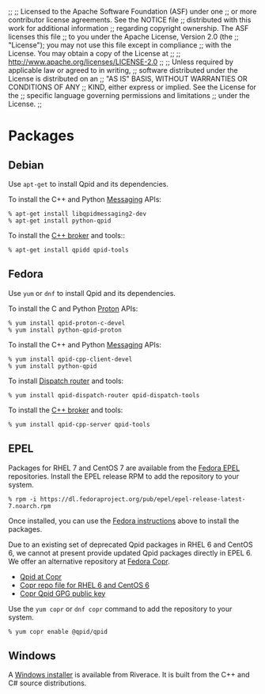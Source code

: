 ;;
;; Licensed to the Apache Software Foundation (ASF) under one
;; or more contributor license agreements.  See the NOTICE file
;; distributed with this work for additional information
;; regarding copyright ownership.  The ASF licenses this file
;; to you under the Apache License, Version 2.0 (the
;; "License"); you may not use this file except in compliance
;; with the License.  You may obtain a copy of the License at
;; 
;;   http://www.apache.org/licenses/LICENSE-2.0
;; 
;; Unless required by applicable law or agreed to in writing,
;; software distributed under the License is distributed on an
;; "AS IS" BASIS, WITHOUT WARRANTIES OR CONDITIONS OF ANY
;; KIND, either express or implied.  See the License for the
;; specific language governing permissions and limitations
;; under the License.
;;

# Packages

## Debian

Use `apt-get` to install Qpid and its dependencies.

To install the C++ and Python
[Messaging]({{site_url}}/components/messaging-api/index.html) APIs:

    % apt-get install libqpidmessaging2-dev
    % apt-get install python-qpid

To install the
[C++ broker]({{site_url}}/components/cpp-broker/index.html) and
tools::

    % apt-get install qpidd qpid-tools

## Fedora

Use `yum` or `dnf` to install Qpid and its dependencies.

To install the C and Python [Proton]({{site_url}}/proton/index.html)
APIs:

    % yum install qpid-proton-c-devel
    % yum install python-qpid-proton

To install the C++ and Python
[Messaging]({{site_url}}/components/messaging-api/index.html) APIs:

    % yum install qpid-cpp-client-devel
    % yum install python-qpid

To install
[Dispatch router]({{site_url}}/components/dispatch-router/index.html)
and tools:

    % yum install qpid-dispatch-router qpid-dispatch-tools

To install the
[C++ broker]({{site_url}}/components/cpp-broker/index.html) and tools:

    % yum install qpid-cpp-server qpid-tools

## EPEL

Packages for RHEL 7 and CentOS 7 are available from the
[Fedora EPEL](https://fedoraproject.org/wiki/EPEL) repositories.
Install the EPEL release RPM to add the repository to your system.

    % rpm -i https://dl.fedoraproject.org/pub/epel/epel-release-latest-7.noarch.rpm

Once installed, you can use the [Fedora instructions](#fedora) above
to install the packages.

Due to an existing set of deprecated Qpid packages in RHEL 6 and
CentOS 6, we cannot at present provide updated Qpid packages directly
in EPEL 6.  We offer an alternative repository at
[Fedora Copr](https://copr.fedoraproject.org/).

 - [Qpid at Copr](https://copr.fedoraproject.org/coprs/g/qpid/qpid/)
 - [Copr repo file for RHEL 6 and CentOS 6](https://copr.fedoraproject.org/coprs/g/qpid/qpid/repo/epel-6/irina-qpid-epel-6.repo)
 - [Copr Qpid GPG public key]({{site_url}}/copr-qpid-pubkey.gpg)

Use the `yum copr` or `dnf copr` command to add the repository to your
system.

    % yum copr enable @qpid/qpid

## Windows

A [Windows installer](http://www.riverace.com/qpid/downloads.htm) is
available from Riverace. It is built from the C++ and C# source
distributions.
